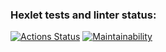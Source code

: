 ### Hexlet tests and linter status:
[![Actions Status](https://github.com/Cersinss/frontend-project-44/actions/workflows/hexlet-check.yml/badge.svg)](https://github.com/Cersinss/frontend-project-44/actions)
[![Maintainability](https://api.codeclimate.com/v1/badges/3830d33c1250725797d6/maintainability)](https://codeclimate.com/github/Cersinss/frontend-project-44/maintainability)
